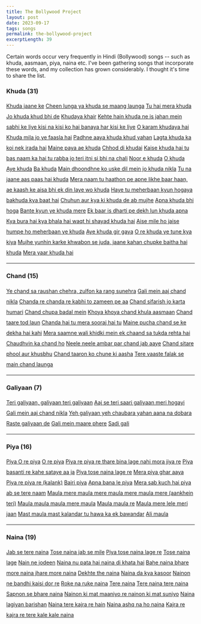 ```yaml
---
title: The Bollywood Project
layout: post
date: 2023-09-17
tags: songs
permalink: the-bollywood-project
excerptLength: 39
---
```


Certain words occur very frequently in Hindi (Bollywood) songs -- such as khuda, aasmaan, piya, naina etc. I've been gathering songs that incorporate these words, and my collection has grown considerably. I thought it's time to share the list.

### Khuda (31)
<div style="line-height: 2;">
<a class="a-class-red" href="https://youtu.be/cmMiyZaSELo?si=iRQmY3cLQbCMSBOk&t=59">Khuda jaane ke</a>
<a class="a-class-green" href="https://youtu.be/Qdz5n1Xe5Qo?si=SA9yflmQKJlowAhu&t=35">Cheen lunga ya khuda se maang launga</a>
<a class="a-class-yellow" href="https://youtu.be/IMlcwOK5CLI?si=Y1D7er_G6v8a6E8f&t=43">Tu hai mera khuda</a>
<a class="a-class-blue" href="https://youtu.be/BBAyRBTfsOU?si=KVEkSnumhwkvg3FB&t=51">Jo khuda khud bhi de</a>
<a class="a-class-red" href="https://youtu.be/jq69R33z4hU?si=dfTEgGXXFx5WBmOy&t=72">Khudaya khair</a>
<a class="a-class-green" href="https://youtu.be/eXnD5r9JfbI?si=-JRQFLbPSs4Y6DEW&t=40">Kehte hain khuda ne is jahan mein sabhi ke liye kisi na kisi ko hai banaya har kisi ke liye</a>
<a class="a-class-yellow" href="https://youtu.be/gIOea2pgfIo?si=yk24TASSDr1aTHSt&t=53">O karam khudaya hai</a>
<a class="a-class-blue" href="https://youtu.be/Gh5wHtqW9Ek?si=H3T5dLN60xbNKfNh&t=120">Khuda mila jo ye faasla hai</a>
<a class="a-class-red" href="https://youtu.be/_F8O3uVkScE?si=QnLdWO9SQg-fajme&t=333">Padhne aaya khuda khud yahan</a>
<a class="a-class-green" href="https://youtu.be/Gg6NMU4ivXM?si=QElf5_tEpQhnE4fP&t=43">Lagta khuda ka koi nek irada hai</a>
<a class="a-class-yellow" href="">Maine paya ae khuda</a>
<a class="a-class-blue" href="https://youtu.be/AlvUuGJccKs?si=dtV8OnX-o6CNeFcm&t=57">Chhod di khudai</a>
<a class="a-class-red" href="https://youtu.be/YSWMbwQuWAY?si=0xeShg6qIqxATWzG&t=192">Kaise khuda hai tu bas naam ka hai tu rabba jo teri itni si bhi na chali</a>
<a class="a-class-green" href="https://youtu.be/JJ5r5Z6G2Zo?si=1dqgq26dFxVYdZyB&t=105">Noor e khuda</a>
<a class="a-class-yellow" href="https://youtu.be/ZwrcuypKZTM?si=D3IO1HuWGZXdYBmK&t=78">O khuda</a>
<a class="a-class-blue" href="https://youtu.be/T-g39o0rDos?si=aemtllZXHutEzOnv&t=2">Aye khuda</a>
<a class="a-class-red" href="https://youtu.be/PP7WOMnT288?si=WavsfzPsLhdLNo52&t=40">Ba khuda</a>
<a class="a-class-green" href="https://youtu.be/zI2zbGfvE7w?si=NOsTXBUR4Y3bI579&t=119">Main dhoondhne ko uske dil mein jo khuda nikla</a>
<a class="a-class-yellow" href="https://youtu.be/jAUSF4_ygJg?si=ao62mY-wT9r6vdq1&t=53">Tu na jaane aas paas hai khuda</a>
<a class="a-class-blue" href="https://youtu.be/yBa3FVQKAvY?si=dH_fAn9-Qj5poqz_&t=35">Mera naam tu haathon pe apne likhe baar haan, ae kaash ke aisa bhi ek din laye wo khuda</a>
<a class="a-class-red" href="https://youtu.be/DmsOinqrPvQ?si=yfuHy9RvzD9ccEEK&t=120">Haye tu meherbaan kyun hogaya bakhuda kya baat hai</a>
<a class="a-class-green" href="https://youtu.be/a6cJAFFQn_I?si=xoLEOe8cycygO2en&t=116">Chuhun aur kya ki khuda de ab mujhe</a>
<a class="a-class-yellow" href="https://youtu.be/1o_brS03A5A?si=M2FyCDDj3BAMgv1J&t=122">Apna khuda bhi hoga</a>
<a class="a-class-blue" href="https://youtu.be/VOLKJJvfAbg?si=ctWF8NRuxBk-YpBe&t=153">Bante kyun ye khuda mere</a>
<a class="a-class-red" href="https://youtu.be/bYzENrdZasg?si=ItKjC5dlEzs6QeHb&t=71">Ek baar is dharti pe dekh lun khuda apna</a>
<a class="a-class-green" href="https://youtu.be/OTYtQKm8O9E?si=lrHy-El_pMEvaUlq&t=154">Kya bura hai kya bhala hai waqt hi shayad khuda hai</a>
<a class="a-class-yellow" href="https://youtu.be/u-FaTNxrWhw?si=vyQ1e40Lifq3SBZB&t=228">Aise mile ho jaise humpe ho meherbaan ye khuda</a>
<a class="a-class-blue" href="https://youtu.be/HGfc06RZyjQ?si=73apVBgWcPGwl-L8&t=43">Aye khuda gir gaya</a>
<a class="a-class-red" href="https://youtu.be/5zBwghETKco?si=S43GGT_0PkAdnlqy">O re khuda ye tune kya kiya</a>
<a class="a-class-green" href="https://youtu.be/lN1m7zLBbSU?si=w4Yo-2EOKaARdriI&t=13">Mujhe yunhin karke khwabon se juda, jaane kahan chupke baitha hai khuda</a>
<a class="a-class-yellow" href="https://youtu.be/ycS5PagXvhQ?si=OmAdR-BdbP--Xt08&t=108">Mera yaar khuda hai</a>
</div>
<hr>

### Chand (15)
<div style="line-height: 2;">
<a class="a-class-blue" href="https://youtu.be/VueN49P7JyU?si=Yeo8IGQtwMjsL3Iq&t=11">Ye chand sa raushan chehra, zulfon ka rang sunehra</a>
<a class="a-class-red" href="https://youtu.be/SOYFHUTZ-kw?si=wqGlour9eagg_Lyc&t=18">Gali mein aaj chand nikla</a>
<a class="a-class-green" href="https://youtu.be/Sg1aIfA1bIM?si=kdURgFN0qRj_nmkW&t=43">Chanda re chanda re kabhi to zameen pe aa</a>
<a class="a-class-yellow" href="https://youtu.be/zWEOx7TSM6I?si=DULCSO6g0LhoONF4&t=62">Chand sifarish jo karta humari</a>
<a class="a-class-blue" href="https://youtu.be/9a6UaCBEV6o?si=6l96n32t2hFLkPm7&t=47">Chand chupa badal mein</a>
<a class="a-class-red" href="https://youtu.be/EsENO8IjmoY?si=DnwkRvxvfSfx1eGx&t=11">Khoya khoya chand khula aasmaan</a>
<a class="a-class-green" href="https://youtu.be/DIAcdeG70IE?si=3Sw3VZiDQmMjywXu&t=41">Chand taare tod laun</a>
<a class="a-class-yellow" href="https://youtu.be/MXSEr_hg7iE?si=kugTdir_uQMuSFHq&t=17">Chanda hai tu mera sooraj hai tu</a>
<a class="a-class-blue" href="https://youtu.be/lq5T-4gn4YA?si=gZ3TW46URN-ru7eU&t=33">Maine pucha chand se ke dekha hai kahi</a>
<a class="a-class-red" href="https://youtu.be/S0WPSYFm7iE?si=GD_NKkbbs2CyqdHQ&t=27">Mera saamne wali khidki mein ek chaand sa tukda rehta hai</a>
<a class="a-class-green" href="https://youtu.be/uAsM_D5oO9c?si=01KUK5Na-9xKzTm_&t=20">Chaudhvin ka chand ho</a>
<a class="a-class-yellow" href="https://youtu.be/sXdG1SbRd3A?si=XipQG7h6HsQJyXow&t=8">Neele neele ambar par chand jab aaye</a>
<a class="a-class-blue" href="https://youtu.be/ymHazb9lJ_I?si=z7LLMRjbjiAZnmWh&t=40">Chand sitare phool aur khusbhu</a>
<a class="a-class-red" href="https://youtu.be/Wk9GL7zvU24?si=cO2qJVe7IChlPSrw&t=48">Chand taaron ko chune ki aasha</a>
<a class="a-class-green" href="https://youtu.be/X7WXHhokylc?si=fHkIn8W0GkdjMp3b&t=13">Tere vaaste falak se main chand launga</a>
</div>
<hr>

### Galiyaan (7)
<div style="line-height: 2;">
<a class="a-class-yellow" href="https://youtu.be/FxAG_11PzCk?si=0mw1ByrWSRbNhpk6&t=76">Teri galiyaan, galiyaan teri galiyaan</a>
<a class="a-class-blue" href="https://youtu.be/NFsEqOBG51M?si=MkCGlZNpdJYsQHHs&t=42">Aaj se teri saari galiyaan meri hogayi</a>
<a class="a-class-red" href="https://youtu.be/SOYFHUTZ-kw?si=wqGlour9eagg_Lyc&t=18">Gali mein aaj chand nikla</a>
<a class="a-class-green" href="https://youtu.be/KiB5pL6ZyyU?si=iL_7PGCfKdlrDtKa&t=50">Yeh galiyaan yeh chaubara yahan aana na dobara</a>
<a class="a-class-yellow" href="https://youtu.be/ZAkEqvePzGg?si=qC2E8DGNVeVYl2Ue&t=144">Raste galiyaan de</a>
<a class="a-class-blue" href="https://youtu.be/oMesPehN_Do?si=vbor1BJK5bs7jFS5&t=12">Gali mein maare phere</a>
<a class="a-class-red" href="https://youtu.be/cU3IO6Am65o?si=w2ErkzVTI_pKIiih&t=19">Sadi gali</a>
</div>
<hr>

### Piya (16)
<div style="line-height: 2;">
<a class="a-class-green" href="https://youtu.be/u-FaTNxrWhw?si=I2K2yFeiQW9e5nzk&t=95">Piya O re piya</a>
<a class="a-class-yellow" href="https://youtu.be/iv7lcUkFVSc?si=syYTd2z_Egs2rwTb&t=24">O re piya</a>
<a class="a-class-blue" href="https://youtu.be/6BmS-qphjko?si=2MPTOKprWEzNRH9U&t=58">Piya re piya re thare bina lage nahi mora jiya re</a>
<a class="a-class-red" href="https://youtu.be/XFT2niDEy28?si=Dta6l-nQeDssFjum&t=89">Piya basanti re kahe sataye aa ja</a>
<a class="a-class-green" href="https://youtu.be/_lgACMqCpus?si=53Q5Ninf0W3SwH6e&t=12">Piya tose naina lage re</a>
<a class="a-class-yellow" href="https://youtu.be/AYkauRYrwiw?si=3LJPJsJKj-krRaEu&t=86">Mera piya ghar aaya</a>
<a class="a-class-blue" href="kalank">Piya re piya re (kalank)</a>
<a class="a-class-red" href="https://youtu.be/8YI-JKIwFYM?si=x4yzcWqo8u1UpMQ7&t=24">Bairi piya</a>
<a class="a-class-green" href="https://youtu.be/ElZfdU54Cp8?si=ms6y1mke1vcJDitd&t=56">Apna bana le piya</a>
<a class="a-class-yellow" href="https://youtu.be/kw4tT7SCmaY?si=6iiVadLSHNAaAYiE&t=176">Mera sab kuch hai piya ab se tere naam</a>
<a class="a-class-blue" href="aankhein teri">Maula mere maula mere maula mere maula mere (aankhein teri)</a>
<a class="a-class-red" href="https://youtu.be/JA09HEGTzCU?si=JIGE4dIzO38YDOde&t=42">Maula maula maula mere maula</a>
<a class="a-class-green" href="https://youtu.be/IMlcwOK5CLI?si=kPvXunHV91pPiBvi&t=53">Maula maula re</a>
<a class="a-class-yellow" href="https://youtu.be/90hNT7UYlZA?si=T-a1T6G8bkjlPSkA&t=67">Maula mere lele meri jaan</a>
<a class="a-class-blue" href="https://youtu.be/jHNNMj5bNQw?si=qAngoIChM8f1eGVA&t=174">Mast maula mast kalandar tu hawa ka ek bawandar</a>
<a class="a-class-red" href="https://youtu.be/_w83EIcjjlg?si=TldleptYBlQoGjwz&t=210">Ali maula</a>
</div>
<hr>

### Naina (19)
<div style="line-height: 2;">
<a class="a-class-green" href="https://youtu.be/Ivmkmf-U-x4?si=Fh4tPK4t9T7a6OOL&t=26">Jab se tere naina</a>
<a class="a-class-yellow" href="https://youtu.be/0trVNbS8ftg?si=_CtyNCkduwNIH8Ub&t=54">Tose naina jab se mile</a>
<a class="a-class-blue" href="https://youtu.be/_lgACMqCpus?si=53Q5Ninf0W3SwH6e&t=12">Piya tose naina lage re</a>
<a class="a-class-red" href="https://youtu.be/fXeIK4xbXgs?si=ooHTQ1g1dHE5R8Ek&t=54">Tose naina lage</a>
<a class="a-class-green" href="https://youtu.be/VCTr8f4878M?si=2-OYwTTMxAk88H14&t=80">Nain ne jodeen</a>
<a class="a-class-yellow" href="https://youtu.be/9IzaWBsUhCU?si=-rEkdp5aS3d-9SDC&t=10">Naina nu pata hai naina di khata hai</a>
<a class="a-class-blue" href="https://youtu.be/g3P4a0polMY?si=GVS75oKmHeX66HGE&t=84">Bahe naina bhare more naina jhare more naina</a>
<a class="a-class-red" href="https://youtu.be/yXbeYaVQ8JY?si=uauV4oZ7m7dh0uws&t=31">Dekhte the naina</a>
<a class="a-class-green" href="https://youtu.be/zdXiSlRrgWQ?si=yESKDBFMsM7IpTb-&t=74">Naina da kya kasoor</a>
<a class="a-class-yellow" href="https://youtu.be/Y9ozt29tzgs?si=V6wozqmcUJX4nPk0&t=59">Nainon ne bandhi kaisi dor re</a>
<a class="a-class-blue" href="https://youtu.be/HyLCgkQtluw?si=aq6WWKECoYXiwtl2&t=71">Roke na ruke naina</a>
<a class="a-class-red" href="https://youtu.be/GYgnPrmbxH4?si=0TUCIP2NZr7irH0e&t=7">Tere naina</a>
<a class="a-class-green" href="https://youtu.be/qYjPxdLIuk0?si=_h_4Nkotc8C14uYF&t=31">Tere naina tere naina</a>
<a class="a-class-yellow" href="https://youtu.be/UfNjLCD-WVM?si=VtmMw8wbQB8vvuX1&t=50">Sapnon se bhare naina</a>
<a class="a-class-blue" href="https://youtu.be/qG7Kms_YA5Q?si=dzb2CFsI7qMGDG8u&t=16">Nainon ki mat maaniyo re nainon ki mat suniyo</a>
<a class="a-class-red" href="https://youtu.be/-Hb2DeHvvEg?si=zZL8Z5CVvYxRn35o&t=9">Naina lagiyan barishan</a>
<a class="a-class-green" href="https://youtu.be/WPwTPhFMm3k?si=zCLrx1zCaoZCaA9P&t=118">Naina tere kajra re hain</a>
<a class="a-class-yellow" href="https://youtu.be/hWJxJhsVWio?si=AlLWJiun1uPZDuoj&t=13">Naina ashq na ho naina</a>
<a class="a-class-blue" href="https://youtu.be/4dsFQFCvVGU?si=CRCA--SweXibRL6l&t=108">Kajra re kajra re tere kale kale naina</a>
</div>
